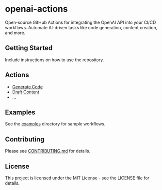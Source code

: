 # openai-actions

Open-source GitHub Actions for integrating the OpenAI API into your CI/CD workflows. Automate AI-driven tasks like code generation, content creation, and more.

## Getting Started

Include instructions on how to use the repository.

## Actions

- [Generate Code](./actions/generate-code/README.md)
- [Draft Content](./actions/draft-content/README.md)
- ...

## Examples

See the [examples](./examples/) directory for sample workflows.

## Contributing

Please see [CONTRIBUTING.md](./CONTRIBUTING.md) for details.

## License

This project is licensed under the MIT License - see the [LICENSE](./LICENSE) file for details.
